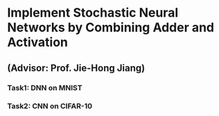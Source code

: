 # Implement Stochastic Neural Networks by Combining Adder and Activation
## (Advisor: Prof. Jie-Hong Jiang)
### Task1: DNN on MNIST
### Task2: CNN on CIFAR-10
